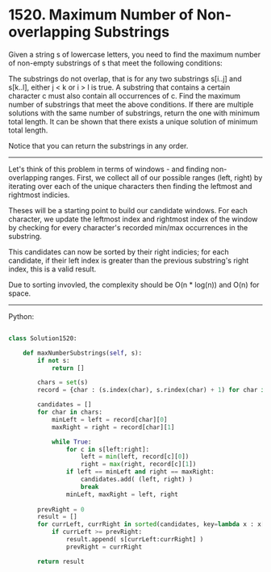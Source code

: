 # 1520. Maximum Number of Non-overlapping Substrings

Given a string s of lowercase letters, you need to find the maximum number of
non-empty substrings of s that meet the following conditions:

The substrings do not overlap, that is for any two substrings s[i..j] and
s[k..l], either j < k or i > l is true.
A substring that contains a certain character c must also contain all
occurrences of c.
Find the maximum number of substrings that meet the above conditions. If there
are multiple solutions with the same number of substrings, return the one with
minimum total length. It can be shown that there exists a unique solution of
minimum total length.

Notice that you can return the substrings in any order.

---

Let's think of this problem in terms of windows - and finding non-overlapping
ranges. First, we collect all of our possible ranges (left, right) by iterating
over each of the unique characters then finding the leftmost and rightmost
indicies.

Theses will be a starting point to build our candidate windows. For each
character, we update the leftmost index and rightmost index of the window by
checking for every character's recorded min/max occurrences in the substring. 

This candidates can now be sorted by their right indicies; for each candidate,
if their left index is greater than the previous substring's right index, this
is a valid result.

Due to sorting invovled, the complexity should be O(n * log(n)) and O(n) for
space.

---

Python:

```python

class Solution1520:

    def maxNumberSubstrings(self, s):
        if not s:
            return []

        chars = set(s)
        record = {char : (s.index(char), s.rindex(char) + 1) for char in chars}

        candidates = []
        for char in chars:
            minLeft = left = record[char][0]
            maxRight = right = record[char][1]

            while True:
                for c in s[left:right]:
                    left = min(left, record[c][0])
                    right = max(right, record[c][1])
                if left == minLeft and right == maxRight:
                    candidates.add( (left, right) )
                    break
                minLeft, maxRight = left, right
        
        prevRight = 0
        result = []
        for currLeft, currRight in sorted(candidates, key=lambda x : x[1]):
            if currLeft >= prevRight:
                result.append( s[currLeft:currRight] )
                prevRight = currRight

        return result
```
